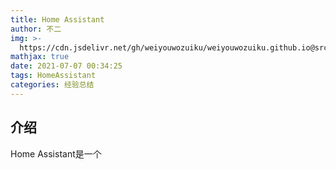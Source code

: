 ```yaml
---
title: Home Assistant
author: 不二
img: >-
  https://cdn.jsdelivr.net/gh/weiyouwozuiku/weiyouwozuiku.github.io@src/source/_posts/PageImg/Home-Assistant.png
mathjax: true
date: 2021-07-07 00:34:25
tags: HomeAssistant
categories: 经验总结
---
```


## 介绍

Home Assistant是一个
